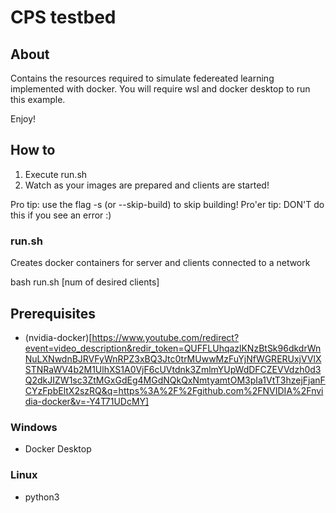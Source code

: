 # CPS testbed

## About

Contains the resources required to simulate federeated learning implemented with docker.
You will require wsl and docker desktop to run this example.

Enjoy!

## How to

1. Execute run.sh
2. Watch as your images are prepared and clients are started!

Pro tip: use the flag -s (or --skip-build) to skip building!
Pro'er tip: DON'T do this if you see an error :)

### run.sh

Creates docker containers for server and clients connected to a network

bash run.sh [num of desired clients]

## Prerequisites

- (nvidia-docker)[https://www.youtube.com/redirect?event=video_description&redir_token=QUFFLUhqazlKNzBtSk96dkdrWnNuLXNwdnBJRVFyWnRPZ3xBQ3Jtc0trMUwwMzFuYjNfWGRERUxjVVlXSTNRaWV4b2M1UlhXS1A0VjF6cUVtdnk3ZmlmYUpWdDFCZEVVdzh0d3Q2dkJIZW1sc3ZtMGxGdEg4MGdNQkQxNmtyamtOM3pIa1VtT3hzejFjanFCYzFpbEltX2szRQ&q=https%3A%2F%2Fgithub.com%2FNVIDIA%2Fnvidia-docker&v=-Y4T71UDcMY]

### Windows

- Docker Desktop

### Linux

- python3
